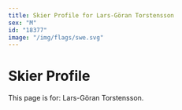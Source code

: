 ```yaml
---
title: Skier Profile for Lars-Göran Torstensson
sex: "M"
id: "18377"
image: "/img/flags/swe.svg" 
---
```


# Skier Profile

This page is for: Lars-Göran Torstensson.
    